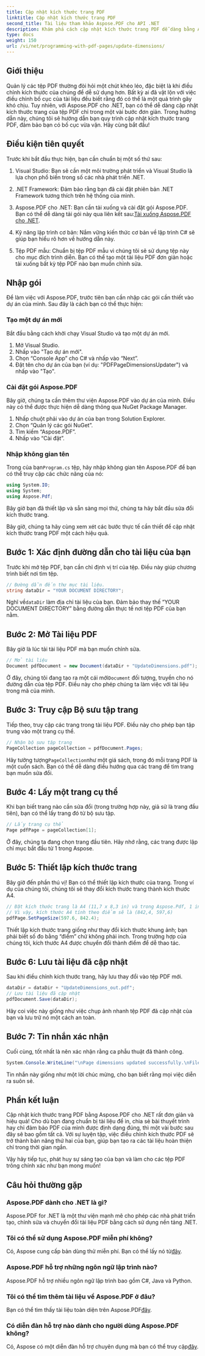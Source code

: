 ```yaml
---
title: Cập nhật kích thước trang PDF
linktitle: Cập nhật kích thước trang PDF
second_title: Tài liệu tham khảo Aspose.PDF cho API .NET
description: Khám phá cách cập nhật kích thước trang PDF dễ dàng bằng Aspose.PDF cho .NET trong hướng dẫn toàn diện, từng bước này.
type: docs
weight: 150
url: /vi/net/programming-with-pdf-pages/update-dimensions/
---
```

## Giới thiệu

Quản lý các tệp PDF thường đòi hỏi một chút khéo léo, đặc biệt là khi điều chỉnh kích thước của chúng để dễ sử dụng hơn. Bất kỳ ai đã vật lộn với việc điều chỉnh bố cục của tài liệu đều biết rằng đó có thể là một quá trình gây khó chịu. Tuy nhiên, với Aspose.PDF cho .NET, bạn có thể dễ dàng cập nhật kích thước trang của tệp PDF chỉ trong một vài bước đơn giản. Trong hướng dẫn này, chúng tôi sẽ hướng dẫn bạn quy trình cập nhật kích thước trang PDF, đảm bảo bạn có bố cục vừa vặn. Hãy cùng bắt đầu!

## Điều kiện tiên quyết

Trước khi bắt đầu thực hiện, bạn cần chuẩn bị một số thứ sau:

1. Visual Studio: Bạn sẽ cần một môi trường phát triển và Visual Studio là lựa chọn phổ biến trong số các nhà phát triển .NET.

2. .NET Framework: Đảm bảo rằng bạn đã cài đặt phiên bản .NET Framework tương thích trên hệ thống của mình.

3. Aspose.PDF cho .NET: Bạn cần tải xuống và cài đặt gói Aspose.PDF. Bạn có thể dễ dàng tải gói này qua liên kết sau:[Tải xuống Aspose.PDF cho .NET](https://releases.aspose.com/pdf/net/).

4. Kỹ năng lập trình cơ bản: Nắm vững kiến thức cơ bản về lập trình C# sẽ giúp bạn hiểu rõ hơn về hướng dẫn này.

5. Tệp PDF mẫu: Chuẩn bị tệp PDF mẫu vì chúng tôi sẽ sử dụng tệp này cho mục đích trình diễn. Bạn có thể tạo một tài liệu PDF đơn giản hoặc tải xuống bất kỳ tệp PDF nào bạn muốn chỉnh sửa.

## Nhập gói

Để làm việc với Aspose.PDF, trước tiên bạn cần nhập các gói cần thiết vào dự án của mình. Sau đây là cách bạn có thể thực hiện:

### Tạo một dự án mới

Bắt đầu bằng cách khởi chạy Visual Studio và tạo một dự án mới.

1. Mở Visual Studio.
2. Nhấp vào "Tạo dự án mới".
3. Chọn “Console App” cho C# và nhấp vào “Next”.
4. Đặt tên cho dự án của bạn (ví dụ: "PDFPageDimensionsUpdater") và nhấp vào "Tạo".

### Cài đặt gói Aspose.PDF

Bây giờ, chúng ta cần thêm thư viện Aspose.PDF vào dự án của mình. Điều này có thể được thực hiện dễ dàng thông qua NuGet Package Manager.

1. Nhấp chuột phải vào dự án của bạn trong Solution Explorer.
2. Chọn “Quản lý các gói NuGet”.
3. Tìm kiếm “Aspose.PDF”.
4. Nhấp vào “Cài đặt”.

### Nhập không gian tên

 Trong của bạn`Program.cs` tệp, hãy nhập không gian tên Aspose.PDF để bạn có thể truy cập các chức năng của nó:

```csharp
using System.IO;
using System;
using Aspose.Pdf;
```

Bây giờ bạn đã thiết lập và sẵn sàng mọi thứ, chúng ta hãy bắt đầu sửa đổi kích thước trang.

Bây giờ, chúng ta hãy cùng xem xét các bước thực tế cần thiết để cập nhật kích thước trang PDF một cách hiệu quả.

## Bước 1: Xác định đường dẫn cho tài liệu của bạn

Trước khi mở tệp PDF, bạn cần chỉ định vị trí của tệp. Điều này giúp chương trình biết nơi tìm tệp.

```csharp
// Đường dẫn đến thư mục tài liệu.
string dataDir = "YOUR DOCUMENT DIRECTORY";
```
 Nghĩ về`dataDir` làm địa chỉ tài liệu của bạn. Đảm bảo thay thế “YOUR DOCUMENT DIRECTORY” bằng đường dẫn thực tế nơi tệp PDF của bạn nằm.

## Bước 2: Mở Tài liệu PDF

Bây giờ là lúc tải tài liệu PDF mà bạn muốn chỉnh sửa.

```csharp
// Mở tài liệu
Document pdfDocument = new Document(dataDir + "UpdateDimensions.pdf");
```
 Ở đây, chúng tôi đang tạo ra một cái mới`Document` đối tượng, truyền cho nó đường dẫn của tệp PDF. Điều này cho phép chúng ta làm việc với tài liệu trong mã của mình.

## Bước 3: Truy cập Bộ sưu tập trang

Tiếp theo, truy cập các trang trong tài liệu PDF. Điều này cho phép bạn tập trung vào một trang cụ thể.

```csharp
// Nhận bộ sưu tập trang
PageCollection pageCollection = pdfDocument.Pages;
```
 Hãy tưởng tượng`PageCollection`như một giá sách, trong đó mỗi trang PDF là một cuốn sách. Bạn có thể dễ dàng điều hướng qua các trang để tìm trang bạn muốn sửa đổi.

## Bước 4: Lấy một trang cụ thể

Khi bạn biết trang nào cần sửa đổi (trong trường hợp này, giả sử là trang đầu tiên), bạn có thể lấy trang đó từ bộ sưu tập.

```csharp
// Lấy trang cụ thể
Page pdfPage = pageCollection[1];
```
Ở đây, chúng ta đang chọn trang đầu tiên. Hãy nhớ rằng, các trang được lập chỉ mục bắt đầu từ 1 trong Aspose.

## Bước 5: Thiết lập kích thước trang

Bây giờ đến phần thú vị! Bạn có thể thiết lập kích thước của trang. Trong ví dụ của chúng tôi, chúng tôi sẽ thay đổi kích thước trang thành kích thước A4.

```csharp
// Đặt kích thước trang là A4 (11,7 x 8,3 in) và trong Aspose.Pdf, 1 inch = 72 điểm
// Vì vậy, kích thước A4 tính theo điểm sẽ là (842,4, 597,6)
pdfPage.SetPageSize(597.6, 842.4);
```
Thiết lập kích thước trang giống như thay đổi kích thước khung ảnh; bạn phải biết số đo bằng “điểm” chứ không phải inch. Trong trường hợp của chúng tôi, kích thước A4 được chuyển đổi thành điểm để dễ thao tác.

## Bước 6: Lưu tài liệu đã cập nhật

Sau khi điều chỉnh kích thước trang, hãy lưu thay đổi vào tệp PDF mới.

```csharp
dataDir = dataDir + "UpdateDimensions_out.pdf";
// Lưu tài liệu đã cập nhật
pdfDocument.Save(dataDir);
```
Hãy coi việc này giống như việc chụp ảnh nhanh tệp PDF đã cập nhật của bạn và lưu trữ nó một cách an toàn.

## Bước 7: Tin nhắn xác nhận

Cuối cùng, tốt nhất là nên xác nhận rằng ca phẫu thuật đã thành công.

```csharp
System.Console.WriteLine("\nPage dimensions updated successfully.\nFile saved at " + dataDir);
```
Tin nhắn này giống như một lời chúc mừng, cho bạn biết rằng mọi việc diễn ra suôn sẻ.

## Phần kết luận

Cập nhật kích thước trang PDF bằng Aspose.PDF cho .NET rất đơn giản và hiệu quả! Cho dù bạn đang chuẩn bị tài liệu để in, chia sẻ bài thuyết trình hay chỉ đảm bảo PDF của mình được định dạng đúng, thì một vài bước sau đây sẽ bao gồm tất cả. Với sự luyện tập, việc điều chỉnh kích thước PDF sẽ trở thành bản năng thứ hai của bạn, giúp bạn tạo ra các tài liệu hoàn thiện chỉ trong thời gian ngắn.

Vậy hãy tiếp tục, phát huy sự sáng tạo của bạn và làm cho các tệp PDF trông chính xác như bạn mong muốn!

## Câu hỏi thường gặp

### Aspose.PDF dành cho .NET là gì?
Aspose.PDF for .NET là một thư viện mạnh mẽ cho phép các nhà phát triển tạo, chỉnh sửa và chuyển đổi tài liệu PDF bằng cách sử dụng nền tảng .NET.

### Tôi có thể sử dụng Aspose.PDF miễn phí không?
 Có, Aspose cung cấp bản dùng thử miễn phí. Bạn có thể lấy nó từ[đây](https://releases.aspose.com/).

### Aspose.PDF hỗ trợ những ngôn ngữ lập trình nào?
Aspose.PDF hỗ trợ nhiều ngôn ngữ lập trình bao gồm C#, Java và Python.

### Tôi có thể tìm thêm tài liệu về Aspose.PDF ở đâu?
 Bạn có thể tìm thấy tài liệu toàn diện trên Aspose.PDF[đây](https://reference.aspose.com/pdf/net/).

### Có diễn đàn hỗ trợ nào dành cho người dùng Aspose.PDF không?
 Có, Aspose có một diễn đàn hỗ trợ chuyên dụng mà bạn có thể truy cập[đây](https://forum.aspose.com/c/pdf/10).